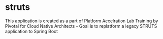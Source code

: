 # struts
This application is created as a part of Platform Accelration Lab Training by Pivotal for Cloud Native Architects - Goal is to replatform a legacy STRUTS application to Spring Boot